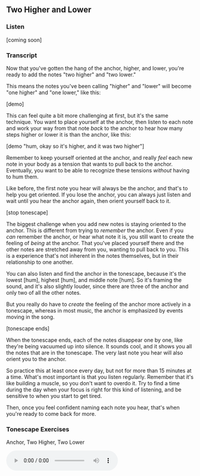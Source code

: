 ## Two Higher and Lower



### Listen



[coming soon]



### Transcript

Now that you've gotten the hang of the anchor, higher, and lower, you're ready to add the notes "two higher" and "two lower." 

This means the notes you've been calling "higher" and "lower" will become "one higher" and "one lower," like this:

[demo]

This can feel quite a bit more challenging at first, but it's the same technique. You want to place yourself at the anchor, then listen to each note and work your way from that note *back* to the anchor to hear how many steps higher or lower it is than the anchor, like this:

[demo "hum, okay so it's higher, and it was two higher"]

Remember to keep yourself oriented at the anchor, and really *feel* each new note in your body as a tension that wants to pull back to the anchor. Eventually, you want to be able to recognize these tensions *without* having to hum them.

Like before, the first note you hear will always be the anchor, and that's to help you get oriented. If you lose the anchor, you can always just listen and wait until you hear the anchor again, then orient yourself back to it.

[stop tonescape]

The biggest challenge when you add new notes is staying oriented to the anchor. This is different from trying to *remember* the anchor. Even if you *can* remember the anchor, or hear what note it is, you still want to create the feeling of *being* at the anchor. That you've placed yourself there and the other notes are stretched away from you, wanting to pull back to you. This is a experience that's not inherent in the notes themselves, but in their relationship to one another.

You can also listen and find the anchor in the tonescape, because it's the lowest [hum], highest [hum], and middle note [hum]. So it's framing the sound, and it's also slightly louder, since there are three of the anchor and only two of all the other notes.

But you really do have to *create* the feeling of the anchor more actively in a tonescape, whereas in most music, the anchor is emphasized by events moving in the song. 

[tonescape ends]

When the tonescape ends, each of the notes disappear one by one, like they're being vacuumed up into silence. It sounds cool, and it shows you all the notes that are in the tonescape. The very last note you hear will also orient you to the anchor.

So practice this at least once every day, but not for more than 15 minutes at a time. What's most important is that you listen regularly. Remember that it's like building a muscle, so you don't want to overdo it. Try to find a time during the day when your focus is right for this kind of listening, and be sensitive to when you start to get tired.

Then, once you feel confident naming each note you hear, that's when you're ready to come back for more.



### Tonescape Exercises

Anchor, Two Higher, Two Lower

<audio controls src="../media/tonescapes_2.mp3"></audio>